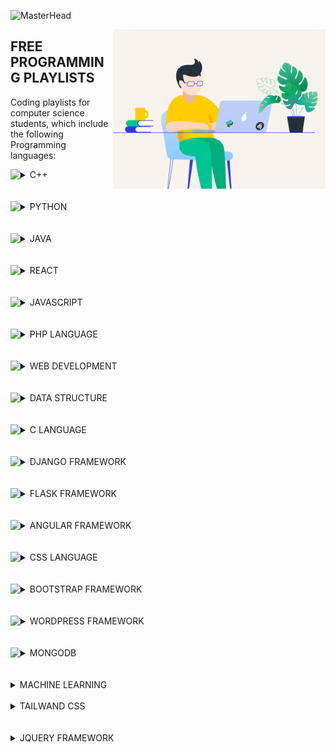 ![MasterHead](https://github.com/codeDiscussion2022/codeDiscussion2022/blob/main/img/codeDiscussion.png)

<img align="right"  height="255" src="https://github.com/codeDiscussion2022/codeDiscussion/blob/main/python-2.gif">


## FREE PROGRAMMING PLAYLISTS
Coding playlists for computer science students, which include the following Programming languages:

<!-- C++ -->
<details><img align="left"  height="80" src="https://github.com/codeDiscussion2022/codeDiscussion2022/blob/main/img/c++.png?raw=true">
	<summary>C++<img align="left"  height="50" src="https://github.com/codeDiscussion2022/codeDiscussion2022/blob/main/img/c++.png?raw=true"></summary>
<h3>C++ PLAYLISTS</h3>
<table>
	<thead>
		<tr>
			<th width="30%">Channel</th>
			<th width="70%">Playlist</th>
			<th>Videos</th>
			<th>DURATION</th>
		</tr>
	</thead>
	<tbody>
	<!-- CHANGES START -->
		<tr>
			<td rowspan=1 align=center>CODE WITH HARRY</td>
			<td><a href="https://youtube.com/playlist?list=PLu0W_9lII9agpFUAlPFe_VNSlXW5uE0YL">C++ Tutorials In Hindi</a></td>
			<td align="center">78</td>
			<td align="center">20 MIN</td>
		</tr>
		<!-- CHANGES END -->
	</tbody>
	</table>
</details></BR>
<br>

<!-- PYTHON -->
<details><img align="left"  height="80" src="https://github.com/codeDiscussion2022/codeDiscussion2022/blob/main/img/python-icon.svg">
	<summary>PYTHON<img align="left"  height="50" src="https://github.com/codeDiscussion2022/codeDiscussion2022/blob/main/img/python-icon.svg"></summary>
<h3>PYTHON PLAYLISTS</h3>
<table>
	<thead>
		<tr>
			<th width="30%">Channel</th>
			<th width="70%">Playlist</th>
			<th>Videos</th>
			<th>DURATION</th>
		</tr>
	</thead>
	<tbody>
	<!-- CHANGES START -->
		<tr>
			<td rowspan=1 align=center>CODE WITH HARRY</td>
			<td><a href="https://youtube.com/playlist?list=PLu0W_9lII9agICnT8t4iYVSZ3eykIAOME">Python Tutorials For Absolute Beginners In Hindi</a></td>
			<td align="center">129</td>
			<td align="center">10 MIN</td>
		</tr>
		<!-- CHANGES END -->
		<tr>
			<td rowspan=1 align=center>CODE WITH HARRY</td>
			<td><a href="https://youtu.be/gfDE2a7MKjA">Python Tutorial For Beginners In Hindi (With Notes)</a></td>
			<td align="center">1</td>
			<td align="center">11:52 HRS</td>
		</tr>
	</tbody>
	</table>
</details></BR>

<br>
<!-- JAVA -->
<details><img align="left"  height="80" src="https://github.com/codeDiscussion2022/codeDiscussion2022/blob/main/img/java-icon.svg">
	<summary>JAVA<img align="left"  height="50" src="https://github.com/codeDiscussion2022/codeDiscussion2022/blob/main/img/java-icon.svg"></summary>
<h3>JAVA PLAYLISTS</h3>
<table>
	<thead>
		<tr>
			<th width="30%">Channel</th>
			<th width="70%">Playlist</th>
			<th>Videos</th>
			<th>DURATION</th>
		</tr>
	</thead>
	<tbody>
	<!-- CHANGES START -->
		<tr>
			<td rowspan=1 align=center>CODE WITH HARRY</td>
			<td><a href="https://youtube.com/playlist?list=PLu0W_9lII9agS67Uits0UnJyrYiXhDS6q">Java Tutorials For Beginners In Hindi</a></td>
			<td align="center">113</td>
			<td align="center">15 MIN</td>
		</tr>
		<!-- CHANGES END -->
	</tbody>
	</table>
</details></BR>

<br>
<!-- REACT -->
<details><img align="left"  height="80" src="https://github.com/codeDiscussion2022/codeDiscussion2022/blob/main/img/reactjs-icon.svg">
	<summary>REACT<img align="left"  height="50" src="https://github.com/codeDiscussion2022/codeDiscussion2022/blob/main/img/reactjs-icon.svg"></summary>
<h3>REACT PLAYLISTS</h3>
<table>
	<thead>
		<tr>
			<th width="30%">Channel</th>
			<th width="70%">Playlist</th>
			<th>Videos</th>
			<th>DURATION</th>
		</tr>
	</thead>
	<tbody>
	<!-- CHANGES START -->
		<tr>
			<td rowspan=1 align=center>CODE WITH HARRY</td>
			<td><a href="https://youtube.com/playlist?list=PLu0W_9lII9agx66oZnT6IyhcMIbUMNMdt">React Js Tutorials in Hindi</a></td>
			<td align="center">78</td>
			<td align="center">20 MIN</td>
		</tr>
		<!-- CHANGES END -->
	</tbody>
	</table>
</details></BR>


<br>
<!-- JAVASCRIPT -->
<details><img align="left"  height="80" src="https://github.com/codeDiscussion2022/codeDiscussion2022/blob/main/img/javascript-icon.svg">
	<summary>JAVASCRIPT<img align="left"  height="50" src="https://github.com/codeDiscussion2022/codeDiscussion2022/blob/main/img/javascript-icon.svg"></summary>
<h3>JAVASCRIPT PLAYLISTS</h3>
<table>
	<thead>
		<tr>
			<th width="30%">Channel</th>
			<th width="70%">Playlist</th>
			<th>Videos</th>
			<th>DURATION</th>
		</tr>
	</thead>
	<tbody>
	<!-- CHANGES START -->
		<tr>
			<td rowspan=1 align=center>CODE WITH HARRY</td>
			<td><a href="https://youtube.com/playlist?list=PLu0W_9lII9ajyk081To1Cbt2eI5913SsL">JavaScript Tutorials in Hindi</a></td>
			<td align="center">66</td>
			<td align="center">20 MIN</td>
		</tr>
		<!-- CHANGES END -->
	</tbody>
	</table>
</details></BR>

<br>
<!-- PHP -->
<details><img align="left"  height="80" src="https://github.com/codeDiscussion2022/codeDiscussion2022/blob/main/img/php-icon.svg">
	<summary>PHP LANGUAGE<img align="left"  height="50" src="https://github.com/codeDiscussion2022/codeDiscussion2022/blob/main/img/php-icon.svg"></summary>
<h3>PHP LANGUAGE PLAYLISTS</h3>
<table>
	<thead>
		<tr>
			<th width="30%">Channel</th>
			<th width="70%">Playlist</th>
			<th>Videos</th>
			<th>DURATION</th>
		</tr>
	</thead>
	<tbody>
	<!-- CHANGES START -->
		<tr>
			<td rowspan=1 align=center>CODE WITH HARRY</td>
			<td><a href="https://youtube.com/playlist?list=PLu0W_9lII9aikXkRE0WxDt1vozo3hnmtR">PHP Tutorials in Hindi</a></td>
			<td align="center">82</td>
			<td align="center">15 MIN</td>
		</tr>
		<!-- CHANGES END -->
	</tbody>
	</table>
</details></BR>


<br>

<!-- WEB DEVELOPMENT -->
<details><img align="left"  height="80" src="https://github.com/codeDiscussion2022/codeDiscussion2022/blob/main/img/backgroun5.jpg">
	<summary>WEB DEVELOPMENT<img align="left"  height="50" src="https://github.com/codeDiscussion2022/codeDiscussion2022/blob/main/img/backgroun5.jpg"></summary>
<h3>WEB DEVELOPMENT PLAYLISTS</h3>
<table>
	<thead>
		<tr>
			<th width="30%">Channel</th>
			<th width="70%">Playlist</th>
			<th>Videos</th>
			<th>DURATION</th>
		</tr>
	</thead>
	<tbody>
	<!-- CHANGES START -->
		<tr>
			<td rowspan=1 align=center>CODE WITH HARRY</td>
			<td><a href="https://youtube.com/playlist?list=PLu0W_9lII9agiCUZYRsvtGTXdxkzPyItg">Web development Tutorials for beginner in Hindi</a></td>
			<td align="center">103</td>
			<td align="center">20 MIN</td>
		</tr>
		<!-- CHANGES END -->
	</tbody>
	</table>
</details></BR>

<br>

<!-- data structure -->
<details><img align="left"  height="80" src="https://github.com/codeDiscussion2022/codeDiscussion2022/blob/main/img/bg.jpg">
	<summary>DATA STRUCTURE<img align="left"  height="50" src="https://github.com/codeDiscussion2022/codeDiscussion2022/blob/main/img/bg.jpg"></summary>
<h3>DATA STRUCTURE PLAYLISTS</h3>
<table>
	<thead>
		<tr>
			<th width="30%">Channel</th>
			<th width="70%">Playlist</th>
			<th>Videos</th>
			<th>DURATION</th>
		</tr>
	</thead>
	<tbody>
	<!-- CHANGES START -->
		<tr>
			<td rowspan=1 align=center>CODE WITH HARRY</td>
			<td><a href="https://youtube.com/playlist?list=PLu0W_9lII9ahIappRPN0MCAgtOu3lQjQi">Data stuctures and algorithms course in Hindi</a></td>
			<td align="center">92</td>
			<td align="center">30 MIN</td>
		</tr>
		<!-- CHANGES END -->
	</tbody>
	</table>
</details></BR>


<br>

<!-- C LANGUAGE -->
<details><img align="left"  height="80" src="https://github.com/codeDiscussion2022/codeDiscussion2022/blob/main/img/c.png">
	<summary>C LANGUAGE<img align="left"  height="50" src="https://github.com/codeDiscussion2022/codeDiscussion2022/blob/main/img/c.png"></summary>
<h3>C LANGUAGE PLAYLISTS</h3>
<table>
	<thead>
		<tr>
			<th width="30%">Channel</th>
			<th width="70%">Playlist</th>
			<th>Videos</th>
			<th>DURATION</th>
		</tr>
	</thead>
	<tbody>
	<!-- CHANGES START -->
		<tr>
			<td rowspan=1 align=center>CODE WITH HARRY</td>
			<td><a href="https://youtube.com/playlist?list=PLu0W_9lII9aiXlHcLx-mDH1Qul38wD3aR">C Language Tutorials In Hindi</a></td>
			<td align="center">76</td>
			<td align="center">20 MIN</td>
		</tr>
		<!-- CHANGES END -->
	</tbody>
	</table>
</details></BR>
<br>
<!-- DJANGO -->
<details><img align="left"  height="80" src="https://github.com/codeDiscussion2022/codeDiscussion2022/blob/main/img/djangoproject-icon.svg">
	<summary>DJANGO FRAMEWORK<img align="left"  height="50" src="https://github.com/codeDiscussion2022/codeDiscussion2022/blob/main/img/djangoproject-icon.svg"></summary>
<h3>DJANGO FRAMEWORK PLAYLISTS</h3>
<table>
	<thead>
		<tr>
			<th width="30%">Channel</th>
			<th width="70%">Playlist</th>
			<th>Videos</th>
			<th>DURATION</th>
		</tr>
	</thead>
	<tbody>
	<!-- CHANGES START -->
		<tr>
			<td rowspan=1 align=center>CODE WITH HARRY</td>
			<td><a href="https://youtube.com/playlist?list=PLu0W_9lII9ah7DDtYtflgwMwpT3xmjXY9">Python Django Tutorials In Hindi</a></td>
			<td align="center">102</td>
			<td align="center">10 MIN</td>
		</tr>
		<!-- CHANGES END -->
	</tbody>
	</table>
</details></BR>
<br>
<!-- FLASK -->
<details><img align="left"  height="80" src="https://github.com/codeDiscussion2022/codeDiscussion2022/blob/main/img/pocoo_flask-icon.svg">
	<summary>FLASK FRAMEWORK<img align="left"  height="50" src="https://github.com/codeDiscussion2022/codeDiscussion2022/blob/main/img/pocoo_flask-icon.svg"></summary>
<h3>FLASK FRAMEWORK PLAYLISTS</h3>
<table>
	<thead>
		<tr>
			<th width="30%">Channel</th>
			<th width="70%">Playlist</th>
			<th>Videos</th>
			<th>DURATION</th>
		</tr>
	</thead>
	<tbody>
	<!-- CHANGES START -->
		<tr>
			<td rowspan=1 align=center>CODE WITH HARRY</td>
			<td><a href="https://youtube.com/playlist?list=PLu0W_9lII9agAiWp6Y41ueUKx1VcTRxmf">[Hindi] Web Development Using Flask and Python</a></td>
			<td align="center">25</td>
			<td align="center">10 MIN</td>
		</tr>
		<!-- CHANGES END -->
	</tbody>
	</table>
</details></BR>
<br>

<!-- ANGULAR -->
<details><img align="left"  height="80" src="https://github.com/codeDiscussion2022/codeDiscussion2022/blob/main/img/angular-icon.svg">
	<summary>ANGULAR FRAMEWORK<img align="left"  height="50" src="https://github.com/codeDiscussion2022/codeDiscussion2022/blob/main/img/angular-icon.svg"></summary>
<h3>ANGULAR FRAMEWORK PLAYLISTS</h3>
<table>
	<thead>
		<tr>
			<th width="30%">Channel</th>
			<th width="70%">Playlist</th>
			<th>Videos</th>
			<th>DURATION</th>
		</tr>
	</thead>
	<tbody>
	<!-- CHANGES START -->
		<tr>
			<td rowspan=1 align=center>CODE WITH HARRY</td>
			<td><a href="https://youtu.be/0LhBvp8qpro">
Angular Tutorial in Hindi</a></td>
			<td align="center">1</td>
			<td align="center">1:59 HRS</td>
		</tr>
		<!-- CHANGES END -->
	</tbody>
	</table>
</details></BR>


<br>
<!-- CSS -->
<details><img align="left"  height="80" src="https://github.com/codeDiscussion2022/codeDiscussion2022/blob/main/img/w3_css-icon.svg">
	<summary>CSS LANGUAGE<img align="left"  height="50" src="https://github.com/codeDiscussion2022/codeDiscussion2022/blob/main/img/w3_css-icon.svg"></summary>
<h3>CSS LANGUAGE PLAYLISTS</h3>
<table>
	<thead>
		<tr>
			<th width="30%">Channel</th>
			<th width="70%">Playlist</th>
			<th>Videos</th>
			<th>DURATION</th>
		</tr>
	</thead>
	<tbody>
	<!-- CHANGES START -->
		<tr>
			<td rowspan=1 align=center>CODE WITH HARRY</td>
			<td><a href="https://youtu.be/u5-K_ua9sOw">CSS 3 Tutorial For Beginners: Learn CSS In One Video In Hindi</a></td>
			<td align="center">1</td>
			<td align="center">1:38 HRS</td>
		</tr>
		<!-- CHANGES END -->
	</tbody>
	</table>
</details></BR>
<br>
<!-- BOOTSTRAP -->
<details><img align="left"  height="80" src="https://github.com/codeDiscussion2022/codeDiscussion2022/blob/main/img/getbootstrap-icon.svg">
	<summary>BOOTSTRAP FRAMEWORK<img align="left"  height="50" src="https://github.com/codeDiscussion2022/codeDiscussion2022/blob/main/img/getbootstrap-icon.svg"></summary>
<h3>BOOTSTRAP FRAMEWORK PLAYLISTS</h3>
<table>
	<thead>
		<tr>
			<th width="30%">Channel</th>
			<th width="70%">Playlist</th>
			<th>Videos</th>
			<th>DURATION</th>
		</tr>
	</thead>
	<tbody>
	<!-- CHANGES START -->
		<tr>
			<td rowspan=1 align=center>CODE WITH HARRY</td>
			<td><a href="https://youtu.be/008dZPBZtLQ">
Bootstrap 4 Tutorial For Beginners In Hindi - हिंदी में (2021)</a></td>
			<td align="center">1</td>
			<td align="center">1:03 HRS</td>
		</tr>
		<!-- CHANGES END -->
	</tbody>
	</table>
</details></BR>
<br>
<!-- WORDPRESS -->
<details><img align="left"  height="80" src="https://github.com/codeDiscussion2022/codeDiscussion2022/blob/main/img/wordpress-icon.svg">
	<summary>WORDPRESS FRAMEWORK<img align="left"  height="50" src="https://github.com/codeDiscussion2022/codeDiscussion2022/blob/main/img/wordpress-icon.svg"></summary>
<h3>WORDPRESS FRAMEWORK PLAYLISTS</h3>
<table>
	<thead>
		<tr>
			<th width="30%">Channel</th>
			<th width="70%">Playlist</th>
			<th>Videos</th>
			<th>DURATION</th>
		</tr>
	</thead>
	<tbody>
	<!-- CHANGES START -->
		<tr>
			<td rowspan=1 align=center>CODE WITH HARRY</td>
			<td><a href="https://youtu.be/GlLRYml8mCY">
How To Make a WordPress Website | Wordpress Tutorial for Beginners | Elementor Tutorial In Hindi</a></td>
			<td align="center">1</td>
			<td align="center">3:12 HRS</td>
		</tr>
		<!-- CHANGES END -->
	</tbody>
	</table>
</details></BR>
<br>






<!-- MONGODB -->
<details><img align="left"  height="80" src="https://github.com/codeDiscussion2022/codeDiscussion2022/blob/main/img/mongodb-icon.svg">
	<summary>MONGODB<img align="left"  height="50" src="https://github.com/codeDiscussion2022/codeDiscussion2022/blob/main/img/mongodb-icon.svg"></summary>
<h3>MONGODB PLAYLISTS</h3>
<table>
	<thead>
		<tr>
			<th width="30%">Channel</th>
			<th width="70%">Playlist</th>
			<th>Videos</th>
			<th>DURATION</th>
		</tr>
	</thead>
	<tbody>
	<!-- CHANGES START -->
		<tr>
			<td rowspan=1 align=center>CODE WITH HARRY</td>
			<td><a href="https://youtu.be/oSIv-E60NiU">
MongoDb Tutorial For Beginners in Hindi</a></td>
			<td align="center">1</td>
			<td align="center">1:13 HRS</td>
		</tr>
		<!-- CHANGES END -->
	</tbody>
	</table>
</details></BR>

<br>

<!-- MACHINE LEARNING -->
<details>
	<summary>MACHINE LEARNING</summary>
<h3>MACHINE LEARNING PLAYLISTS</h3>
<table>
	<thead>
		<tr>
			<th width="30%">Channel</th>
			<th width="70%">Playlist</th>
			<th>Videos</th>
			<th>DURATION</th>
		</tr>
	</thead>
	<tbody>
	<!-- CHANGES START -->
		<tr>
			<td rowspan=1 align=center>CODE WITH HARRY</td>
			<td><a href="https://youtube.com/playlist?list=PLu0W_9lII9ai6fAMHp-acBmJONT7Y4BSG">Machine Learning Tutorials For Beginners Using Python In Hindi</a></td>
			<td align="center">23</td>
			<td align="center">10 MIN</td>
		</tr>
		<!-- CHANGES END -->
	</tbody>
	</table>
</details></BR>




<!-- TAILWAND CSS -->
<details>
	<summary>TAILWAND CSS</summary>
<h3>TAILWAND CSS PLAYLISTS</h3>
<table>
	<thead>
		<tr>
			<th width="30%">Channel</th>
			<th width="70%">Playlist</th>
			<th>Videos</th>
			<th>DURATION</th>
		</tr>
	</thead>
	<tbody>
	<!-- CHANGES START -->
		<tr>
			<td rowspan=1 align=center>CODE WITH HARRY</td>
			<td><a href="https://youtube.com/playlist?list=PLu0W_9lII9ahwFDuExCpPFHAK829Wto2O">Tailwind CSS Tutorials in Hindi</a></td>
			<td align="center">14</td>
			<td align="center">15 MIN</td>
		</tr>
		<!-- CHANGES END -->
	</tbody>
	</table>
</details></BR>





<br>

<!-- JQUERY -->
<details>
	<summary>JQUERY FRAMEWORK</summary>
<h3>JQUERY FRAMEWORK PLAYLISTS</h3>
<table>
	<thead>
		<tr>
			<th width="30%">Channel</th>
			<th width="70%">Playlist</th>
			<th>Videos</th>
			<th>DURATION</th>
		</tr>
	</thead>
	<tbody>
	<!-- CHANGES START -->
		<tr>
			<td rowspan=1 align=center>CODE WITH HARRY</td>
			<td><a href="https://youtu.be/YFlx1C8XwR0">
jQuery Tutorial For Beginners In Hindi - हिंदी में (2021)</a></td>
			<td align="center">1</td>
			<td align="center">1:12 HRS</td>
		</tr>
		<!-- CHANGES END -->
	</tbody>
	</table>
</details></BR>









